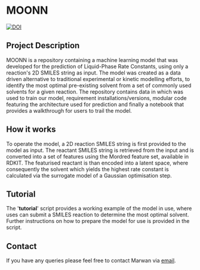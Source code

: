 # MOONN
[![DOI](https://zenodo.org/badge/1037222864.svg)](https://doi.org/10.5281/zenodo.16887610)
## Project Description
MOONN is a repository containing a machine learning model that was developed for the prediction of Liquid-Phase Rate Constants, using only a reaction's 2D SMILES string as input.
The model was created as a data driven alternative to traditional experimental or kinetic modelling efforts, to identify the most optimal pre-existing solvent from a set of commonly used solvents for a given reaction. 
The repository contains data in which was used to train our model, requirement installations/versions, modular code featuring the architecture used for prediction and finally a notebook that provides a walkthrough for users to trail the model. 

## How it works
To operate the model, a 2D reaction SMILES string is first provided to the model as input. The reactant SMILES string is retrieved from the input and is converted into a set of features using the Mordred feature set, available in RDKIT. The featurised reactant is than encoded into a latent space, where consequently the solvent which yields the highest rate constant is calculated via the surrogate model of a Gaussian optimisation step. 

## Tutorial 
The '**tutorial**' script provides a working example of the model in use, where uses can submit a SMILES reaction to determine the most optimal solvent. Further instructions on how to prepare the model for use is provided in the script.   

## Contact
If you have any queries please feel free to contact Marwan via [email](mz354@ic.ac.uk). 
